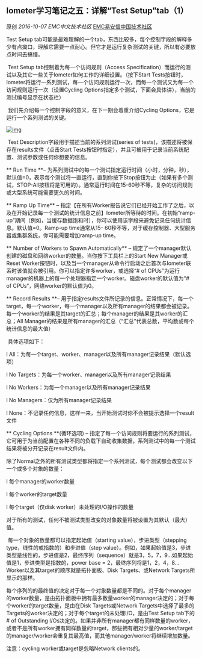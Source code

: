 ## Iometer学习笔记之五：详解“Test Setup”tab（1）

原创 *2016-10-07* *EMC中文技术社区* [EMC易安信中国技术社区](https://mp.weixin.qq.com/s?__biz=MjM5NjY0NzAwMg==&mid=2651771528&idx=1&sn=b582786ed2f72421059d517fded8c064&chksm=bd1c6bbd8a6be2ab2cc721e7dc962d4503ccf871bab831896a44d6a7d349307cc74d8300775b&scene=21##)

   Test Setup tab可能是最难理解的一个tab，东西比较多，每个控制字段的解释多少有点拗口，理解它需要一点耐心。但它才是运行复杂测试的关键，所以有必要放点时间去搞懂。

​     Test Setup tab控制着为每一个访问规则（Access Specification）而运行的测试以及其它一些关于Iometer如何工作的详细设置。（按下Start Tests按钮时，Iometer将运行一系列测试，每一个访问规则运行一次，而每一个测试又为每一个访问规则运行一次（设置Cycling Options指定多个测试，下面会具体讲），当前的测试编号显示在状态栏）

 

​       我们先介绍每一个控制字段的意义，在下一期会着重介绍Cycling Options，它是运行一个系列测试的关键。

[![img](http://mmbiz.qpic.cn/mmbiz_jpg/TztEwAzAQIUonP2nm2oCubtD8B9Y3Sjcia6NBic6P3cJibzG1aoFfTLxwuh1r2tqoTXMLeGMScpWvhcBF0dP5RR5w/640?wx_fmt=jpeg&tp=webp&wxfrom=5&wx_lazy=1)]()

​     Test Description字段用于描述当前的系列测试(series of tests)，该描述将被保存在results文件（点击Start Tests按钮时指定），并且可被用于记录当前系统配置、测试参数或任何你想要的信息。

**     Run Time **– 为系列测试中的每一个测试指定运行时间（小时，分钟，秒），默认值=0，表示每个测试将一直运行，直到你按下Stop按钮为止（如果有多个测试，STOP-All按钮将是可用的）。通常运行时间在15-60秒不等，复杂的访问规则或大型系统可能需要更久的时间。

**     Ramp Up Time** – 指定【在所有Worker报告说它们已经开始工作了之后，以及在开始记录每一个测试的统计信息之前】Iometer所等待的时间。在初始“ramp-up”期间（例如，当缓存数据饱和时），你可以使用该字段来避免记录任何统计信息。默认值=0。Ramp-up time通常从15- 60秒不等，对于缓存控制器、大型服务器或集群系统，你可能需要增加ramp-up time。

**     Number of Workers to Spawn Automatically** – 规定了一个manager默认创建的磁盘和网络worker的数量。当你按下工具栏上的Start New Manager或Reset Worker按钮时，以及当一个manager从命令行启动之后首次与Iometer联系时该值就会被引用。你可以指定许多worker，或选择“# of CPUs”为运行manager的机器上的每一个处理器指定一个worker。磁盘worker的默认值为“# of CPUs“，网络worker的默认值为0。

**     Record Results **– 用于指定results文件所记录的信息。正常情况下，每一个target，每一个worker，每一个manager以及所有manager的结果都会被记录。每一个worker的结果是其target的汇总；每个manager的结果是其worker的汇总；All Manager的结果是所有manager的汇总（“汇总”代表总数，平均数或每个统计信息的最大值）

​     具体选项如下：

l  All：为每一个target、worker、manager以及所有manager记录结果（默认选项）

l  No Targets：为每一个worker、manager以及所有manager记录结果

l  No Workers：为每一个manager以及所有manager记录结果

l  No Managers：仅为所有manager记录结果

l  None：不记录任何信息，这样一来，当开始测试时你不会被提示选择一个result文件

**     Cycling Options **(循环选项) – 指定了每一个访问规则将要运行的系列测试，它可用于为当前配置在各种不同的负载下自动收集数据，系列测试中的每一个测试结果将被分开记录在result文件内。

​     除了Normal之外的所有测试类型都将指定一个系列测试，每个测试都会改变以下一个或多个对象的数量：

l  每个manager的worker数量

l  每个worker的target数量

l  每个target（仅disk worker）未处理的I/O操作的数量

​     对于所有的测试，任何不被测试类型改变的对象数量将被设置为其默认（最大）值。

​     每一个对象的数量都可以指定起始值（starting value），步进类型（stepping type，线性的或指数的）和步进值（step value）。例如，如果起始值是3，步进类型是线性的，步进值是2，最终序列（sequence）就是3，5，7，9…如果起始值是1，步进类型是指数的，power base = 2，最终序列将是1，2，4，8…Worker以及其target的顺序就是拓扑面板、Disk Targets、或Network Targets所显示的那样。

​     每个序列的的最终值的决定对于每一个对象数量都是不同的。对于每个manager的worker数量，是由拓扑面板中拥有最多数量worker的manager决定的；对于每个worker的target数量，是由在Disk Targets或Network Targets中选择了最多的Targets的worker决定的；对于每个target的未处理I/O，是由Test Setup tab下的# of Outstanding I/Os决定的。如果并非所有manager都有同样数量的worker，或者不是所有worker拥有同样数量的target，那些拥有相对少量的worker/target的manager/worker会重复其最高值，而其他manager/worker将继续增加数量。

注意：cycling worker或target是忽略Network clients的。